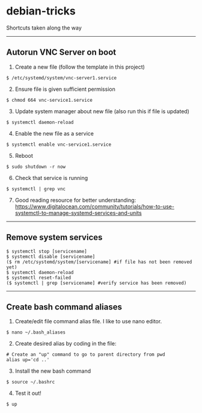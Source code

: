 # debian-tricks
Shortcuts taken along the way

---

## Autorun VNC Server on boot
1. Create a new file (follow the template in this project)
```
$ /etc/systemd/system/vnc-server1.service
```
2. Ensure file is given sufficient permission
```
$ chmod 664 vnc-service1.service
```
3. Update system manager about new file (also run this if file is updated)
```
$ systemctl daemon-reload
```
4. Enable the new file as a service
```
$ systemctl enable vnc-service1.service
```
5. Reboot
```
$ sudo shutdown -r now
```
6. Check that service is running
```
$ systemctl | grep vnc
```
7. Good reading resource for better understanding: 
https://www.digitalocean.com/community/tutorials/how-to-use-systemctl-to-manage-systemd-services-and-units

---

## Remove system services
```
$ systemctl stop [servicename]
$ systemctl disable [servicename]
($ rm /etc/systemd/system/[servicename] #if file has not been removed yet)
$ systemctl daemon-reload
$ systemctl reset-failed
($ systemctl | grep [servicename] #verify service has been removed)
```

---

## Create bash command aliases
1. Create/edit file command alias file. I like to use nano editor.
```
$ nano ~/.bash_aliases
```
2. Create desired alias by coding in the file:
```
# Create an "up" command to go to parent directory from pwd
alias up='cd ..'
```
3. Install the new bash command
```
$ source ~/.bashrc
```
4. Test it out!
```
$ up
```
